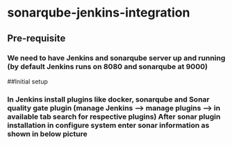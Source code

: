 # sonarqube-jenkins-integration
## Pre-requisite
### We need to have Jenkins and sonarqube server up and running (by default Jenkins runs on 8080 and sonarqube at 9000)
##Initial setup
### In Jenkins install plugins like docker, sonarqube and Sonar quality gate plugin (manage Jenkins --> manage plugins --> in available tab search for respective plugins) After sonar plugin installation in configure system enter sonar information as shown in below picture

